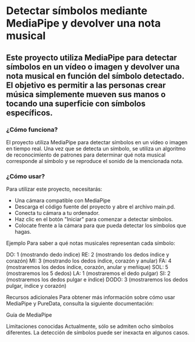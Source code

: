 # Detectar símbolos mediante MediaPipe y devolver una nota musical

## Este proyecto utiliza MediaPipe para detectar símbolos en un vídeo o imagen y devolver una nota musical en función del símbolo detectado. El objetivo es permitir a las personas crear música simplemente mueven sus manos o tocando una superficie con símbolos específicos.

### ¿Cómo funciona?
El proyecto utiliza MediaPipe para detectar símbolos en un vídeo o imagen en tiempo real. Una vez que se detecta un símbolo, se utiliza un algoritmo de reconocimiento de patrones para determinar qué nota musical corresponde al símbolo y se reproduce el sonido de la mencionada nota.

### ¿Cómo usar?
Para utilizar este proyecto, necesitarás:

- Una cámara compatible con MediaPipe
- Descarga el código fuente del proyecto y abre el archivo main.pd.
- Conecta tu cámara a tu ordenador.
- Haz clic en el botón "Iniciar" para comenzar a detectar símbolos.
- Colocate frente a la cámara para que pueda detectar los símbolos que hagas.

Ejemplo
Para saber a qué notas musicales representan cada símbolo:

DO: 1 (mostrando dedo índice) 
RE: 2 (mostrando los dedos índice y corazón)
MI: 3 (mostrando los dedos índice, corazón y anular)
FA: 4 (mostraremos los dedos índice, corazón, anular y meñique)
SOL: 5 (mostraremos los 5 dedos)
LA: 1 (mostraremos el dedo pulgar)
SI: 2 (mostraremos los dedos pulgar e índice)
DODO: 3 (mostraremos los dedos pulgar, índice y corazón)

Recursos adicionales
Para obtener más información sobre cómo usar MediaPipe y PureData, consulta la siguiente documentación:

Guía de MediaPipe

Limitaciones conocidas
Actualmente, sólo se admiten ocho símbolos diferentes.
La detección de símbolos puede ser inexacta en algunos casos.
